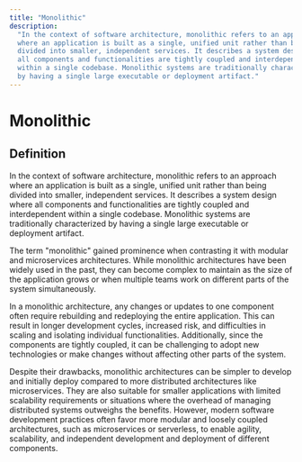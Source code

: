 ```yaml
---
title: "Monolithic"
description:
  "In the context of software architecture, monolithic refers to an approach
  where an application is built as a single, unified unit rather than being
  divided into smaller, independent services. It describes a system design where
  all components and functionalities are tightly coupled and interdependent
  within a single codebase. Monolithic systems are traditionally characterized
  by having a single large executable or deployment artifact."
---
```


# Monolithic

## Definition

In the context of software architecture, monolithic refers to an approach where
an application is built as a single, unified unit rather than being divided into
smaller, independent services. It describes a system design where all components
and functionalities are tightly coupled and interdependent within a single
codebase. Monolithic systems are traditionally characterized by having a single
large executable or deployment artifact.

The term "monolithic" gained prominence when contrasting it with modular and
microservices architectures. While monolithic architectures have been widely
used in the past, they can become complex to maintain as the size of the
application grows or when multiple teams work on different parts of the system
simultaneously.

In a monolithic architecture, any changes or updates to one component often
require rebuilding and redeploying the entire application. This can result in
longer development cycles, increased risk, and difficulties in scaling and
isolating individual functionalities. Additionally, since the components are
tightly coupled, it can be challenging to adopt new technologies or make changes
without affecting other parts of the system.

Despite their drawbacks, monolithic architectures can be simpler to develop and
initially deploy compared to more distributed architectures like microservices.
They are also suitable for smaller applications with limited scalability
requirements or situations where the overhead of managing distributed systems
outweighs the benefits. However, modern software development practices often
favor more modular and loosely coupled architectures, such as microservices or
serverless, to enable agility, scalability, and independent development and
deployment of different components.
